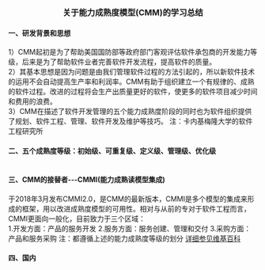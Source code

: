 ###  <center>**关于能力成熟度模型(CMM)的学习总结**</center> 
#### 一、研发背景和思想 
1）CMM起初是为了帮助美国国防部等政府部门客观评估软件承包商的开发能力等级，后来是为了帮助软件业者完善软件开发流程，提高软件的质量。</br> 
2）其基本思想是因为问题是由我们管理软件过程的方法引起的，所以新软件技术的运用不会自动提高生产率和利润率。CMM有助于组织建立一个有规律的、成熟的软件过程。改进的过程将会生产出质量更好的软件，使更多的软件项目减少时间和费用的浪费。</br>
3）CMM在描述了软件开发管理的五个能力成熟度阶段的同时也为软件组织提供了规划、软件工程、管理、软件开发及维护等技巧。
注：卡内基梅隆大学的软件工程研究所
#### 二、五个成熟度等级：初始级、可重复级、定义级、管理级、优化级
![]()

#### 三、CMM的接替者---CMMI(能力成熟读模型集成) 
于2018年3月发布CMMI2.0，是CMM的最新版本，CMMI是多个模型的集成来形成的框架，用以改进成熟度模型的可用性。相对与从前的专对于软件工程而言，CMMI更面向一般化，目前致力于三个区域：<br/>
1.开发方面：产品的服务开发 
2.服务方面：服务创建、管理和交付 
3.采购方面：产品和服务采购
注：都遵循上述的能力成熟度等级的划分
[详细参见维基百科](https://zh.wikipedia.org/wiki/%E8%83%BD%E5%8A%9B%E6%88%90%E7%86%9F%E5%BA%A6%E6%A8%A1%E5%9E%8B%E9%9B%86%E6%88%90#%E5%B8%8C%E8%BF%88%E6%A8%A1%E5%9E%8B)
#### 四、国内
